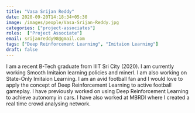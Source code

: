 ```yaml
---
title: "Vasa Srijan Reddy"
date: 2020-09-20T14:18:34+05:30
image: /images/people/Vasa-Srijan-Reddy.jpg
categories: ["project-associates"]
roles:  ["Project Associate"]
email: srijanreddy98@gmail.com
tags: ["Deep Reinforcement Learning", "Imitaion Learning"]
draft: false
---
```


I am a recent B-Tech graduate from IIIT Sri City (2020). I am currently working Smooth Imitaion learning policies and minerl. I am also working on State-Only Imitaion Learning. I am an avid football fan and I would love to apply the concept of Deep Reinforcement Learning to active football gameplay. I have previously worked on using Deep Reinforcement Learning to achieve autonomy in cars. I have also worked at MBRDI where I created a real time crowd analysing network.